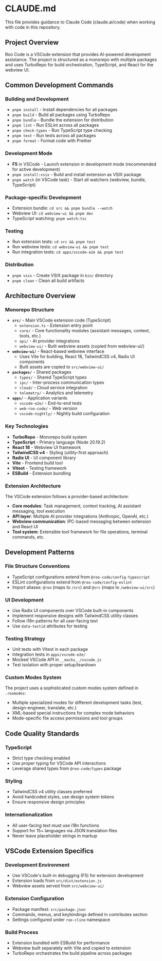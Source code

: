 # CLAUDE.md

This file provides guidance to Claude Code (claude.ai/code) when working with code in this repository.

## Project Overview

Roo Code is a VSCode extension that provides AI-powered development assistance. The project is structured as a monorepo with multiple packages and uses TurboRepo for build orchestration, TypeScript, and React for the webview UI.

## Common Development Commands

### Building and Development
- `pnpm install` - Install dependencies for all packages
- `pnpm build` - Build all packages using TurboRepo
- `pnpm bundle` - Bundle the extension for distribution
- `pnpm lint` - Run ESLint across all packages
- `pnpm check-types` - Run TypeScript type checking
- `pnpm test` - Run tests across all packages
- `pnpm format` - Format code with Prettier

### Development Mode
- **F5** in VSCode - Launch extension in development mode (recommended for active development)
- `pnpm install:vsix` - Build and install extension as VSIX package
- `pnpm watch` (in VSCode task) - Start all watchers (webview, bundle, TypeScript)

### Package-specific Development
- Extension bundle: `cd src && pnpm bundle --watch`
- Webview UI: `cd webview-ui && pnpm dev`
- TypeScript watching: `pnpm watch:tsc`

### Testing
- Run extension tests: `cd src && pnpm test`
- Run webview tests: `cd webview-ui && pnpm test`
- Run integration tests: `cd apps/vscode-e2e && pnpm test`

### Distribution
- `pnpm vsix` - Create VSIX package in `bin/` directory
- `pnpm clean` - Clean all build artifacts

## Architecture Overview

### Monorepo Structure
- **`src/`** - Main VSCode extension code (TypeScript)
  - `extension.ts` - Extension entry point
  - `core/` - Core functionality modules (assistant messages, context, tools, etc.)
  - `api/` - AI provider integrations
  - `webview-ui/` - Built webview assets (copied from webview-ui/)
- **`webview-ui/`** - React-based webview interface
  - Uses Vite for building, React 18, TailwindCSS v4, Radix UI components
  - Built assets are copied to `src/webview-ui/`
- **`packages/`** - Shared packages
  - `types/` - Shared TypeScript types
  - `ipc/` - Inter-process communication types
  - `cloud/` - Cloud service integration
  - `telemetry/` - Analytics and telemetry
- **`apps/`** - Application variants
  - `vscode-e2e/` - End-to-end tests
  - `web-roo-code/` - Web version
  - `vscode-nightly/` - Nightly build configuration

### Key Technologies
- **TurboRepo** - Monorepo build system
- **TypeScript** - Primary language (Node 20.19.2)
- **React 18** - Webview UI framework
- **TailwindCSS v4** - Styling (utility-first approach)
- **Radix UI** - UI component library
- **Vite** - Frontend build tool
- **Vitest** - Testing framework
- **ESBuild** - Extension bundling

### Extension Architecture
The VSCode extension follows a provider-based architecture:
- **Core modules**: Task management, context tracking, AI assistant messaging, tool execution
- **API layer**: Multiple AI provider integrations (Anthropic, OpenAI, etc.)
- **Webview communication**: IPC-based messaging between extension and React UI
- **Tool system**: Extensible tool framework for file operations, terminal commands, etc.

## Development Patterns

### File Structure Conventions
- TypeScript configurations extend from `@roo-code/config-typescript`
- ESLint configurations extend from `@roo-code/config-eslint`
- Import aliases: `@roo` (maps to `/src`) and `@src` (maps to `/webview-ui/src`)

### UI Development
- Use Radix UI components over VSCode built-in components
- Implement responsive designs with TailwindCSS utility classes
- Follow i18n patterns for all user-facing text
- Use `data-testid` attributes for testing

### Testing Strategy
- Unit tests with Vitest in each package
- Integration tests in `apps/vscode-e2e/`
- Mocked VSCode API in `__mocks__/vscode.js`
- Test isolation with proper setup/teardown

### Custom Modes System
The project uses a sophisticated custom modes system defined in `.roomodes`:
- Multiple specialized modes for different development tasks (test, design-engineer, translate, etc.)
- XML-based special instructions for complex mode behaviors
- Mode-specific file access permissions and tool groups

## Code Quality Standards

### TypeScript
- Strict type checking enabled
- Use proper typing for VSCode API interactions
- Leverage shared types from `@roo-code/types` package

### Styling
- TailwindCSS v4 utility classes preferred
- Avoid hardcoded styles, use design system tokens
- Ensure responsive design principles

### Internationalization
- All user-facing text must use i18n functions
- Support for 15+ languages via JSON translation files
- Never leave placeholder strings in markup

## VSCode Extension Specifics

### Development Environment
- Use VSCode's built-in debugging (F5) for extension development
- Extension loads from `src/dist/extension.js`
- Webview assets served from `src/webview-ui/`

### Extension Configuration
- Package manifest: `src/package.json`
- Commands, menus, and keybindings defined in contributes section
- Settings configured under `roo-cline` namespace

### Build Process
- Extension bundled with ESBuild for performance
- Webview built separately with Vite and copied to extension
- TurboRepo orchestrates the build pipeline across packages